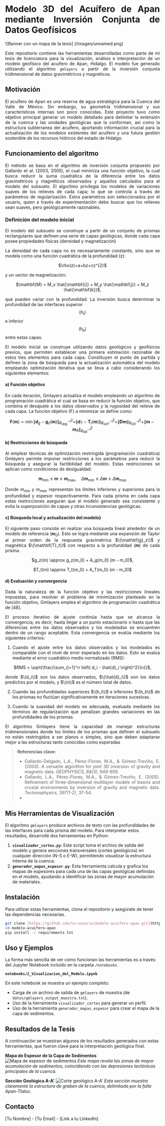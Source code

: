 <div align="justify">

# Modelo 3D del Acuífero de Apan mediante Inversión Conjunta de Datos Geofísicos

![Banner con un mapa de la tesis] (/images/unnamed.png)

Este repositorio contiene las herramientas desarrolladas como parte de mi tesis de licenciatura para la visualización, análisis e interpretación de un modelo geofísico del acuífero de Apan, Hidalgo. El modelo fue generado utilizando el algoritmo `gmlayers` a partir de la inversión conjunta tridimensional de datos gravimétricos y magnéticos.

##  Motivación

El acuífero de Apan es una reserva de agua estratégica para la Cuenca del Valle de México. Sin embargo, su geometría tridimensional y sus características internas son poco conocidas. Este proyecto tuvo como objetivo principal generar un modelo detallado para delimitar la extensión de la cuenca y las unidades geológicas que la conforman, así como la estructura subterranea del acuífero, aportando información crucial para la actualización de los modelos existentes del acuifero y una futura gestión sostenible de los recursos hídricos del estado de Hidalgo.

## Funcionamiento del algoritmo

El método se basa en el algoritmo de inversión conjunta propuesto por Gallardo et al. (2003, 2005), el cual minimiza una función objetivo, la cual busca reducir la suma cuadrática de la diferencia entre los datos gravimétricos y magnéticos observados y aquellos calculados para el modelo del subsuelo. El algoritmo privilegia los modelos de variaciones suaves de los relieves de cada capa; lo que se controla a través de parámetros de regularización. Estos parámetros son seleccionados por el usuario, quien a través de experimentación debe buscar que los relieves sean suaves, pero geológicamente razonables.

### Definición del modelo inicial
El modelo del subsuelo se construye a partir de un conjunto de prismas rectangulares que definen una serie de capas geológicas, donde cada capa posee propiedades físicas (densidad y magnetización) 

La densidad de cada capa no es necesariamente constante, sino que se modela como una función cuadrática de la profundidad (z): 
<p align="center">
$\rho(z)=a+bz+cz^{2}$
</p>
y un vector de magnetización:
<p align="center">
$\mathbf{M} = M_x \hat{\mathbf{i}} + M_y \hat{\mathbf{j}} + M_z \hat{\mathbf{k}}$,
</p>

que pueden variar con la profundidad. La inversión busca determinar la profundidad de las interfaces superior $$(h_t)$$ e inferior $$(h_b)$$ entre estas capas.

El modelo inicial se construye utilizando datos geológicos y geofísicos previos, que permiten establecer una primera estimación razonable de estos tres elementos para cada capa. Constituyen el punto de partida y definen la zona de búsqueda para la actualización automática del modelo empleando optimización iterativa que se lleva a cabo considerando los siguientes elementos:

#### a) Función objetivo
En cada iteración, Gmlayers actualiza el modelo empleando un algoritmo de programación cuadrática el cual se basa en reducir la función objetivo, que combina el desajuste a los datos observados y la rugosidad del relieve de cada capa. La función objetivo (F) a minimizar se define como:

$$\mathbf{F}(\mathbf{m}) = \min  \| \mathbf{d}_g - \mathbf{g}_z(\mathbf{m}) \|^2_{\mathbf{C}^{-1}_{ddg}} + \| \mathbf{d}_T - \mathbf{T}_t(\mathbf{m}) \|^2_{\mathbf{C}^{-1}_{ddT}} + \| \mathbf{D} \mathbf{m} \|^2_{\mathbf{C}^{-1}_{DD}} + \| \mathbf{m} - \mathbf{m}_R \|^2_{\mathbf{C}^{-1}_{RR}}$$

#### b) Restricciones de búsqueda
Al emplear técnicas de optimización restringida (programación cuadrática) Gmlayers permite imponer restricciones a los parámetros para reducir la búsqueda y asegurar la factibilidad del modelo. Estas restricciones se aplican como condiciones de desigualdad:

$$\mathbf{m}_{\text{min}} \leq \mathbf{m} \leq \mathbf{m}_{\text{max}}, \quad \Delta \mathbf{m}_{\text{min}} \leq \Delta \mathbf{m} \leq \Delta \mathbf{m}_{\text{max}}$$

Donde $m_{min}$ y $m_{max}$ representan los límites inferiores y superiores para la profundidad y espesor respectivamente. Para cada prisma en cada capa estas restricciones aseguran que el modelo generado sea consistente y evita la superposición de capas y otras inconsistencias geológicas.

#### c) Búsqueda local y actualización del modelo}

El siguiente paso consiste en realizar una búsqueda lineal alrededor de un modelo de referencia $(\mathbf{m}_0)$. Esto se logra mediante una expansión de Taylor al primer orden de la respuesta gravimétrica $\(\mathbf{g}_z\)$ y magnética $\(\mathbf{T}_t\)$ con respecto a la profundidad $(\mathbf{m})$ de cada prisma.
<p align="center">
$g_z(m) \approx g_z(m_0) + A_g(m_0) (m - m_0)$,
</p>
<p align="center">
$T_t(m) \approx T_t(m_0) + A_T(m_0) (m - m_0)$
</p>

#### d) Evaluación y convergencia
Dada la naturaleza de la función objetivo y las restricciones lineales impuestas, para resolver el problema de minimización planteado en la función objetivo, Gmlayers emplea el algoritmo de programación cuadrática de [48]. 

El proceso iterativo de ajuste continúa hasta que se alcanza la convergencia, es decir, hasta llegar a un punto estacionario o hasta que las diferencias entre los datos observados y los modelados se encuentren dentro de un rango aceptable. Esta convergencia se evalúa mediante los siguientes criterios:


1. Cuando el ajuste entre los datos observados y los modelados es comparable con el nivel de error esperado en los datos. Esto se evalúa mediante el error cuadrático medio normalizado (RMS):
<p align="center">
 $RMS = \sqrt{\frac{\sum_{i=1}^n \left( d_i - \hat{d}_i \right)^2}{n}}$,
</p>

donde $\(d_i\)$ son los datos observados, $\(\hat{d}_i\)$ son los datos predichos por el modelo, y $\(n\)$ es el número total de datos.

2. Cuando las profundidades superiores $\(h_t\)$ e inferiores $\(h_b\)$ de los prismas no fluctúan significativamente en iteraciones sucesivas.

3. Cuando la suavidad del modelo es adecuada, evaluada mediante los términos de regularización que penalizan grandes variaciones en las profundidades de los prismas.

El algoritmo Gmlayers tiene la capacidad de manejar estructuras tridimensionales donde los límites de los prismas que definen el subsuelo no están restringidos a ser planos o simples, sino que deben adaptarse mejor a las estructuras tanto conocidas como esperadas 


> **Referencias clave:**
> * Gallardo-Delgado, L.A., Pérez-Flores, M.A., & Gómez-Treviño, E. (2003). A versatile algorithm for joint 3D inversion of gravity and magnetic data. *GEOPHYSICS, 68(3)*, 949-959.
> * Gallardo, L.A., Pérez-Flores, M.A., & Gómez-Treviño, E. (2005). Refinement of three-dimensional multilayer models of basins and crustal environments by inversion of gravity and magnetic data. *Tectonophysics, 397(1-2)*, 37-54. 
> * 

</div>

## Mis Herramientas de Visualización

El algoritmo `gmlayers` produce archivos de texto con las profundidades de las interfaces para cada prisma del modelo. Para interpretar estos resultados, desarrollé dos herramientas en Python:

1.  **`visualizador_cortes.py`**: Este script toma el archivo de salida del modelo y genera secciones transversales (cortes geológicos) en cualquier dirección (N-S o E-W), permitiendo visualizar la estructura interna de la cuenca.
2.  **`generador_mapas_espesor.py`**: Esta herramienta calcula y grafica los mapas de espesores para cada una de las capas geológicas definidas en el modelo, ayudando a identificar las zonas de mayor acumulación de materiales.

## Instalación

Para utilizar estas herramientas, clona el repositorio y asegúrate de tener las dependencias necesarias.

```bash
git clone [https://github.com/tu-usuario/modelo-acuifero-apan.git](https://github.com/tu-usuario/modelo-acuifero-apan.git)
cd modelo-acuifero-apan
pip install -r requirements.txt
```

## Uso y Ejemplos

La forma más sencilla de ver cómo funcionan las herramientas es a través del Jupyter Notebook incluido en la carpeta `/notebooks`.

**`notebooks/2_Visualizacion_del_Modelo.ipynb`**

En este notebook se muestra un ejemplo completo:
* Carga de un archivo de salida de `gmlayers` de muestra (de `datos/gmlayers_output_muestra.txt`).
* Uso de la herramienta `visualizador_cortes` para generar un perfil.
* Uso de la herramienta `generador_mapas_espesor` para crear el mapa de la capa de sedimentos.

## Resultados de la Tesis

A continuación se muestran algunos de los resultados generados con estas herramientas, que fueron clave para la interpretación geológica final.

**Mapa de Espesor de la Capa de Sedimentos**
![Mapa de espesor de sedimentos](imagenes/resultado_mapa_espesor.png)
*Este mapa revela las zonas de mayor acumulación de sedimentos, coincidiendo con las depresiones tectónicas principales de la cuenca.*

**Sección Geológica A-A'**
![Corte geológico A-A'](imagenes/resultado_corte_A-A.png)
*Esta sección muestra claramente la estructura de graben de la cuenca, delimitada por la falla Apan-Tlaloc.*

## Contacto

[Tu Nombre] - [Tu Email] - [Link a tu LinkedIn]
